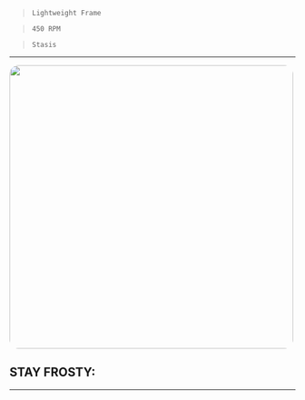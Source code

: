 > `Lightweight Frame`

> `450 RPM`

> `Stasis`

---

<img src="https://bungie.net/common/destiny2_content/screenshots/2812100428.jpg" width="500px" style="border-radius: 16px">

## STAY FROSTY:

---
